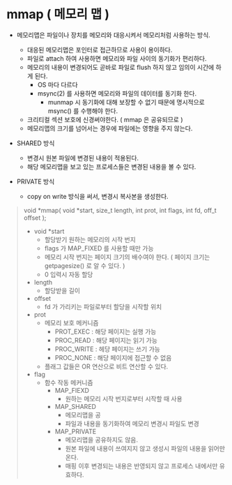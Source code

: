 # mmap ( 메모리 맵 )
* 메모리맵은 파일이나 장치를 메모리와 대응시켜서 메모리처럼 사용하는 방식.
	- 대응된 메모리맵은 포인터로 접근하므로 사용이 용이하다.
	- 파일로 attach 하여 사용하면 메모리와 파일 사이의 동기화가 편리하다.
	- 메모리의 내용이 변경되어도 곧바로 파일로 flush 하지 않고 임의이 시간에 하게 된다.
		* OS 마다 다르다
		* msync(2) 를 사용하면 메모리와 파일의 데이터를 동기화 한다. 
			* munmap 시 동기화에 대해 보장할 수 없기 때문에 명시적으로 msync() 를 수행해야 한다.
	- 크리티컬 섹션 보호에 신경써야한다. ( mmap 은 공유되므로 )
	- 메모리맵의 크기를 넘어서는 경우에 파일에는 영향을 주지 않는다.

* SHARED 방식
	- 변경시 원본 파일에 변경된 내용이 적용된다.
	- 해당 메모리맵을 보고 있는 프로세스들은 변경된 내용을 볼 수 있다.
* PRIVATE 방식
	- copy on write 방식을 써서, 변경시 복사본을 생성한다.

> void *mmap( void *start, size_t length, int prot, int flags, int fd, off_t offset );
>  
> * void *start   
>	- 할당받기 원하는 메모리의 시작 번지  
>	- flags 가 MAP_FIXED 를 사용할 때만 가능    
>	- 메모리 시작 번지는 페이지 크기의 배수여야 한다. ( 페이지 크기는 getpagesize() 로 알 수 있다. )  
>	- 0 입력시 자동 할당  
> * length  
>	- 할당받을 길이  
> * offset  
>	- fd 가 가리키는 파일로부터 할당을 시작할 위치  
> * prot  
> 	- 메모리 보호 메커니즘   
>		- PROT_EXEC : 해당 페이지는 실행 가능  
>		- PROC_READ : 해당 페이지는 읽기 가능  
>		- PROC_WRITE : 헤당 페이지는 쓰기 가능  
>		- PROC_NONE : 해당 페이지에 접근할 수 없음  
>	- 플래그 값들은 OR 연산으로 비트 연산할 수 있다.  
> * flag  
>	- 함수 작동 메커니즘  
>		- MAP_FIEXD  
>			- 원하는 메모리 시작 번지로부터 시작할 때 사용  
>		- MAP_SHARED   
>			- 메모리맵을 공
>			- 파일과 내용을 동기화하여 메모리 변경시 파일도 변경   
>		- MAP_PRIVATE  
>			- 메모리맵을 공유하지도 않음.   
>			- 원본 파일에 내용이 쓰여지지 않고 생성시 파일의 내용을 읽어만 온다.
>			- 매핑 이후 변경되는 내용은 반영되지 않고 프로세스 내에서만 유효하다.
